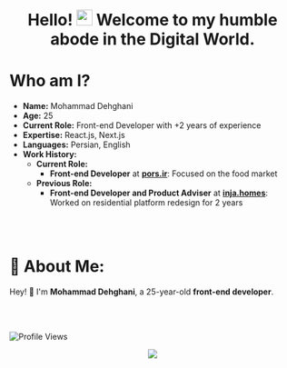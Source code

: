 <h1 align="center">Hello! <a href="#"><img src="https://media.giphy.com/media/hvRJCLFzcasrR4ia7z/giphy.gif" width="28px" height="28px"></a> Welcome to my humble abode in the Digital World.</h1> 

# Who am I?

- **Name:** Mohammad Dehghani
- **Age:** 25
- **Current Role:** Front-end Developer with +2 years of experience
- **Expertise:** React.js, Next.js
- **Languages:** Persian, English
- **Work History:**
  - **Current Role:**
    - **Front-end Developer** at **[pors.ir](https://www.pors.ir)**: Focused on the food market
  - **Previous Role:**
    - **Front-end Developer and Product Adviser** at **[inja.homes](https://www.inja.homes)**: Worked on residential platform redesign for 2 years

<br/>
<br/>

# 💫 About Me:

Hey! 👋 I'm **Mohammad Dehghani**, a 25-year-old **front-end developer**.

<br/>
<br/>

![Profile Views](https://komarev.com/ghpvc/?username=Mohammad-dn&style=flat-square&color=blue)

<div align="center">
  <a href="https://github.com/Mohammad-dn">
    <img src="https://github-readme-stats.vercel.app/api?username=Mohammad-dn&show_icons=true&theme=radical" />
  </a>
</div>
